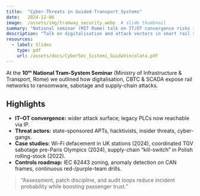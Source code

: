 ```yaml
---
title:  "Cyber-Threats in Guided-Transport Systems"
date:   2024-12-06
image:  /assets/img/tramway_security.webp  # slide thumbnail
summary: "National seminar (MIT Rome) talk on IT/OT convergence risks in tram & metro networks."
description: "Talk on digitalisation and attack vectors in smart rail systems at MIT Rome."
resources:
  - label: Slides
    type: pdf
    url: /assets/docs/CyberSec_Sistemi_GuidaVincolata.pdf
---
```


At the **10ᵗʰ National Tram-System Seminar** (Ministry of Infrastructure & Transport, Rome) we outlined how digitalisation, CBTC & SCADA expose rail networks to ransomware, sabotage and supply-chain attacks.  

## Highlights  

* **IT–OT convergence:** wider attack surface; legacy PLCs now reachable via IP.  
* **Threat actors:** state-sponsored APTs, hacktivists, insider threats, cyber-gangs.  
* **Case studies:** Wi-Fi defacement in UK stations (2024), coordinated TGV sabotage pre-Paris Olympics (2024), supply-chain “kill-switch” in Polish rolling-stock (2022).  
* **Controls roadmap:** IEC 62443 zoning, anomaly detection on CAN frames, continuous red-/purple-team drills.

> “Assessment, patch discipline, and audit loops reduce incident probability while boosting passenger trust.”